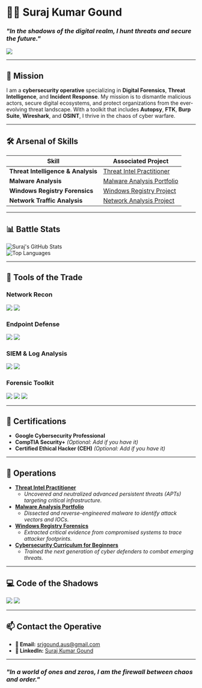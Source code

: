 # 👨‍💻 **Suraj Kumar Gound**  
### *"In the shadows of the digital realm, I hunt threats and secure the future."*  
<a href="https://www.linkedin.com/in/suraj-gound"><img src="https://img.shields.io/badge/-LinkedIn-0072b1?&style=for-the-badge&logo=linkedin&logoColor=white" /></a>  

---

## 🎯 **Mission**  
I am a **cybersecurity operative** specializing in **Digital Forensics**, **Threat Intelligence**, and **Incident Response**. My mission is to dismantle malicious actors, secure digital ecosystems, and protect organizations from the ever-evolving threat landscape. With a toolkit that includes **Autopsy**, **FTK**, **Burp Suite**, **Wireshark**, and **OSINT**, I thrive in the chaos of cyber warfare.  

---

## 🛠️ **Arsenal of Skills**  
| **Skill**                          | **Associated Project**                                      |  
|------------------------------------|-----------------------------------------------------------|  
| **Threat Intelligence & Analysis** | [Threat Intel Practitioner](https://github.com/srjgoundaus/Threat-Intel) |  
| **Malware Analysis**               | [Malware Analysis Portfolio](https://github.com/srjgoundaus/Malware-Analysis) |  
| **Windows Registry Forensics**     | [Windows Registry Project](https://github.com/srjgoundaus/Windows-Registry) |  
| **Network Traffic Analysis**       | [Network Analysis Project](https://github.com/srjgoundaus/Network-Monitoring) |  

---

## 📊 **Battle Stats**  
![Suraj's GitHub Stats](https://github-readme-stats.vercel.app/api?username=srjgoundaus&show_icons=true&theme=dark)  
![Top Languages](https://github-readme-stats.vercel.app/api/top-langs/?username=srjgoundaus&layout=compact&theme=dark)  

---

## 🔧 **Tools of the Trade**  
### **Network Recon**  
<div>
    <img src="https://img.shields.io/badge/-Wireshark-1679A7?&style=for-the-badge&logo=Wireshark&logoColor=white" />
    <img src="https://img.shields.io/badge/-Nmap-000000?&style=for-the-badge&logo=Nmap&logoColor=white" />
</div>

### **Endpoint Defense**  
<div>
    <img src="https://img.shields.io/badge/-Microsoft_Defender-00A4EF?&style=for-the-badge&logo=Microsoft&logoColor=white" />
    <img src="https://img.shields.io/badge/-CrowdStrike-FF4500?&style=for-the-badge&logoColor=white" />
</div>

### **SIEM & Log Analysis**  
<div>
    <img src="https://img.shields.io/badge/-Splunk-000000?&style=for-the-badge&logo=Splunk&logoColor=white" />
    <img src="https://img.shields.io/badge/-Elastic-005571?&style=for-the-badge&logo=Elastic&logoColor=white" />
</div>

### **Forensic Toolkit**  
<div>
    <img src="https://img.shields.io/badge/-Autopsy-000000?&style=for-the-badge&logoColor=white" />
    <img src="https://img.shields.io/badge/-FTK-FF4500?&style=for-the-badge&logoColor=white" />
    <img src="https://img.shields.io/badge/-Volatility-4B0082?&style=for-the-badge&logoColor=white" />
</div>

---

## 📜 **Certifications**  
- **Google Cybersecurity Professional**  
- **CompTIA Security+** *(Optional: Add if you have it)*  
- **Certified Ethical Hacker (CEH)** *(Optional: Add if you have it)*  

---

## 🚀 **Operations**  
- **[Threat Intel Practitioner](https://github.com/srjgoundaus/Threat-Intel)**  
  - *Uncovered and neutralized advanced persistent threats (APTs) targeting critical infrastructure.*  
- **[Malware Analysis Portfolio](https://github.com/srjgoundaus/Malware-Analysis)**  
  - *Dissected and reverse-engineered malware to identify attack vectors and IOCs.*  
- **[Windows Registry Forensics](https://github.com/srjgoundaus/Windows-Registry)**  
  - *Extracted critical evidence from compromised systems to trace attacker footprints.*  
- **[Cybersecurity Curriculum for Beginners](https://github.com/srjgoundaus/Cybersecurity-Training)**  
  - *Trained the next generation of cyber defenders to combat emerging threats.*  

---

## 💻 **Code of the Shadows**  
<p align="left">
    <img src="https://img.shields.io/badge/-Python-3776AB?&style=for-the-badge&logo=python&logoColor=white" />
    <img src="https://img.shields.io/badge/-Bash-4EAA25?&style=for-the-badge&logo=gnu-bash&logoColor=white" />
</p>

---

## 📫 **Contact the Operative**  
- **📧 Email:** [srjgound.aus@gmail.com](mailto:srjgound.aus@gmail.com)  
- **💼 LinkedIn:** [Suraj Kumar Gound](https://www.linkedin.com/in/suraj-gound)  

---

### *"In a world of ones and zeros, I am the firewall between chaos and order."*  
